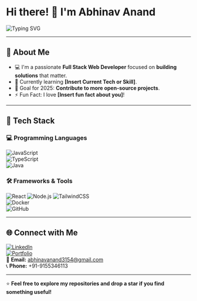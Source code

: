 # Hi there! 👋 I'm Abhinav Anand  

<img src="https://readme-typing-svg.herokuapp.com?color=%2336BCF7&lines=Full-stack+developer;Open-source+contributor;Always+learning+new+things" alt="Typing SVG" />

---

## 🌟 About Me  
- 💻 I'm a passionate **Full Stack Web Developer** focused on **building solutions** that matter.  
- 🌱 Currently learning **[Insert Current Tech or Skill]**.  
- 🎯 Goal for 2025: **Contribute to more open-source projects**.  
- ⚡ Fun Fact: I love **[Insert fun fact about you]**!

---

## 🚀 Tech Stack  

### 💻 Programming Languages  
![JavaScript](https://img.shields.io/badge/JavaScript-F7DF1E?style=for-the-badge&logo=javascript&logoColor=black)  
![TypeScript](https://img.shields.io/badge/TypeScript-007ACC?style=for-the-badge&logo=typescript&logoColor=white)  
![Java](https://img.shields.io/badge/Java-ED8B00?style=for-the-badge&logo=java&logoColor=white)  

### 🛠️ Frameworks & Tools  
![React](https://img.shields.io/badge/React-20232A?style=for-the-badge&logo=react&logoColor=61DAFB)
![Node.js](https://img.shields.io/badge/Node.js-43853D?style=for-the-badge&logo=node-dot-js&logoColor=white)
![TailwindCSS](https://img.shields.io/badge/TailwindCSS-06B6D4?style=for-the-badge&logo=tailwind-css&logoColor=white)  
![Docker](https://img.shields.io/badge/Docker-2496ED?style=for-the-badge&logo=docker&logoColor=white)  
![GitHub](https://img.shields.io/badge/GitHub-181717?style=for-the-badge&logo=github&logoColor=white)  

---

## 🌐 Connect with Me  
[![LinkedIn](https://img.shields.io/badge/LinkedIn-0A66C2?style=for-the-badge&logo=linkedin&logoColor=white)](https://www.linkedin.com/in/abhinavanand3154/)  
[![Portfolio](https://img.shields.io/badge/Portfolio-000000?style=for-the-badge&logo=About.me&logoColor=white)](https://abhinav-anand-dev.netlify.app/)  
📧 **Email:** [abhinavanand3154@gmail.com](mailto:abhinavanand3154@gmail.com)  
📞 **Phone:** +91-9155346113  

---

⭐️ **Feel free to explore my repositories and drop a star if you find something useful!**
